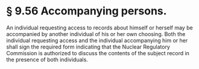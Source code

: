 # § 9.56   Accompanying persons.

An individual requesting access to records about himself or herself may be accompanied by another individual of his or her own choosing. Both the individual requesting access and the individual accompanying him or her shall sign the required form indicating that the Nuclear Regulatory Commission is authorized to discuss the contents of the subject record in the presence of both individuals.




